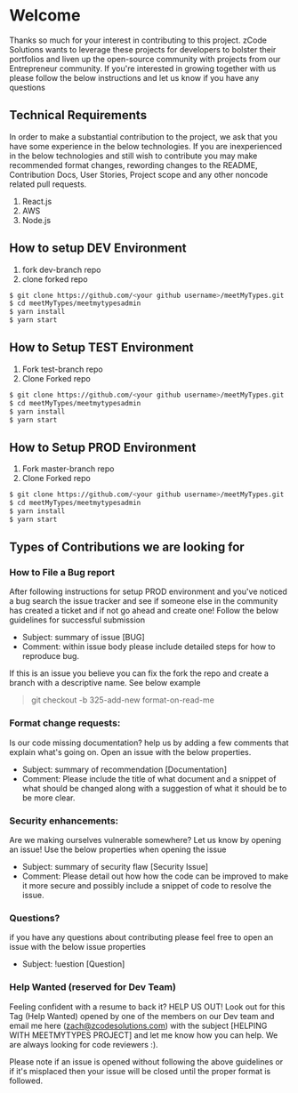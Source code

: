 # Welcome

Thanks so much for your interest in contributing to this project. zCode Solutions wants to leverage these projects for developers to bolster their portfolios and liven up the open-source community with projects from our Entrepreneur community. If you're interested in growing together with us please follow the below instructions and let us know if you have any questions

## Technical Requirements
In order to make a substantial contribution to the project, we ask that you have some experience in the below technologies. If you are inexperienced in the below technologies and still wish to contribute you may make recommended format changes, rewording changes to the README, Contribution Docs, User Stories, Project scope and any other noncode related pull requests. 
1. React.js
2. AWS
3. Node.js

## How to setup DEV Environment
1. fork dev-branch repo
2. clone forked repo

```bash
$ git clone https://github.com/<your github username>/meetMyTypes.git
$ cd meetMyTypes/meetmytypesadmin
$ yarn install
$ yarn start
```
## How to Setup TEST Environment
1. Fork test-branch repo
2. Clone Forked repo

```bash
$ git clone https://github.com/<your github username>/meetMyTypes.git
$ cd meetMyTypes/meetmytypesadmin
$ yarn install
$ yarn start
```
## How to Setup PROD Environment
1. Fork master-branch repo
2. Clone Forked repo

```bash
$ git clone https://github.com/<your github username>/meetMyTypes.git
$ cd meetMyTypes/meetmytypesadmin
$ yarn install
$ yarn start
```
## Types of Contributions we are looking for

### How to File a Bug report
After following instructions for setup PROD environment and you've noticed a bug search the issue tracker and see if someone else in the community has created a ticket and if not go ahead and create one! Follow the below guidelines for successful submission
- Subject: summary of issue [BUG]
- Comment: within issue body please include detailed steps for how to reproduce bug.

If this is an issue you believe you can fix the fork the repo and create a branch with a descriptive name. See below example
> git checkout -b 325-add-new format-on-read-me

### Format change requests: 
Is our code missing documentation? help us by adding a few comments that explain what's going on. Open an issue with the below properties.
- Subject: summary of recommendation [Documentation]
- Comment: Please include the title of what document and a snippet of what should be changed along with a suggestion of what it should be to be more clear.


### Security enhancements: 
Are we making ourselves vulnerable somewhere? Let us know by opening an issue! Use the below properties when opening the issue
- Subject: summary of security flaw [Security Issue]
- Comment: Please detail out how how the code can be improved to make it more secure and possibly include a snippet of code to resolve the issue.

### Questions?
if you have any questions about contributing please feel free to open an issue with the below issue properties
- Subject: !uestion [Question]


### Help Wanted (reserved for Dev Team)
Feeling confident with a resume to back it? HELP US OUT! Look out for this Tag (Help Wanted) opened by one of the members on our Dev team and email me here (zach@zcodesolutions.com) with the subject [HELPING WITH MEETMYTYPES PROJECT] and let me know how you can help. We are always looking for code reviewers :). 

Please note if an issue is opened without following the above guidelines or if it's misplaced then your issue will be closed until the proper format is followed.
